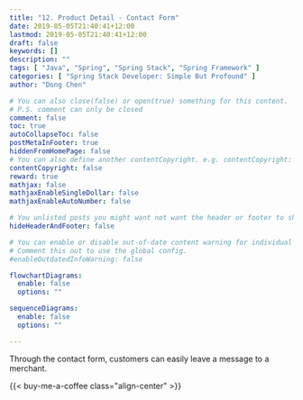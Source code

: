 ```yaml
---
title: "12. Product Detail - Contact Form"
date: 2019-05-05T21:40:41+12:00
lastmod: 2019-05-05T21:40:41+12:00
draft: false
keywords: []
description: ""
tags: [ "Java", "Spring", "Spring Stack", "Spring Framework" ]
categories: [ "Spring Stack Developer: Simple But Profound" ]
author: "Dong Chen"

# You can also close(false) or open(true) something for this content.
# P.S. comment can only be closed
comment: false
toc: true
autoCollapseToc: false
postMetaInFooter: true
hiddenFromHomePage: false
# You can also define another contentCopyright. e.g. contentCopyright: "This is another copyright."
contentCopyright: false
reward: true
mathjax: false
mathjaxEnableSingleDollar: false
mathjaxEnableAutoNumber: false

# You unlisted posts you might want not want the header or footer to show
hideHeaderAndFooter: false

# You can enable or disable out-of-date content warning for individual post.
# Comment this out to use the global config.
#enableOutdatedInfoWarning: false

flowchartDiagrams:
  enable: false
  options: ""

sequenceDiagrams: 
  enable: false
  options: ""

---
```


Through the contact form, customers can easily leave a message to a merchant.

<!--more-->

<!-- Buy Me a Coffee Button -->
{{< buy-me-a-coffee class="align-center" >}}
